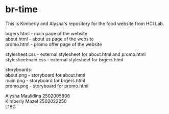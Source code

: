 # br-time
This is Kimberly and Alysha's repository for the food website from HCI Lab.

brgers.html - main page of the website <br>
about.html - about us page of the website <br>
promo.html - promo offer page of the website <br>

stylesheet.css - external stylesheet for about.html and promo.html <br>
stylesheetmain.css - external stylesheet for brgers.html <br>

storyboards: <br>
about.png - storyboard for about.hmtl <br>
main.png - storyboard for brgers.html <br>
promo.png - storyboard for promo.html <br>

Alysha Maulidina 2502005906 <br>
Kimberly Mazel 2502022250 <br>
L1BC
